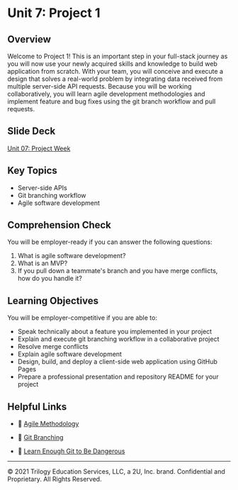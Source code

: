 # Unit 7: Project 1

## Overview

Welcome to Project 1! This is an important step in your full-stack journey as you will now use your newly acquired skills and knowledge to build web application from scratch. With your team, you will conceive and execute a design that solves a real-world problem by integrating data received from multiple server-side API requests. Because you will be working collaboratively, you will learn agile development methodologies and implement feature and bug fixes using the git branch workflow and pull requests.

## Slide Deck

[Unit 07: Project Week](https://docs.google.com/presentation/d/1mCsAsRtwjGncXqq17bIJUZGNV26wqjqeuhWTQvnoLa0/edit?usp=sharing)

## Key Topics

* Server-side APIs
* Git branching workflow
* Agile software development

## Comprehension Check

You will be employer-ready if you can answer the following questions:
1. What is agile software development?
2. What is an MVP?
3. If you pull down a teammate's branch and you have merge conflicts, how do you handle it?

## Learning Objectives

You will be employer-competitive if you are able to:

* Speak technically about a feature you implemented in your project
* Explain and execute git branching workflow in a collaborative project
* Resolve merge conflicts
* Explain agile software development
* Design, build, and deploy a client-side web application using GitHub Pages
* Prepare a professional presentation and repository README for your project

## Helpful Links

* 📖 [Agile Methodology](https://en.wikipedia.org/wiki/Agile_software_development)

* 📖 [Git Branching](https://git-scm.com/book/en/v2/Git-Branching-Branching-Workflows)

* 📖 [Learn Enough Git to Be Dangerous](https://www.learnenough.com/git-tutorial/getting_started)

- - -
© 2021 Trilogy Education Services, LLC, a 2U, Inc. brand. Confidential and Proprietary. All Rights Reserved.
